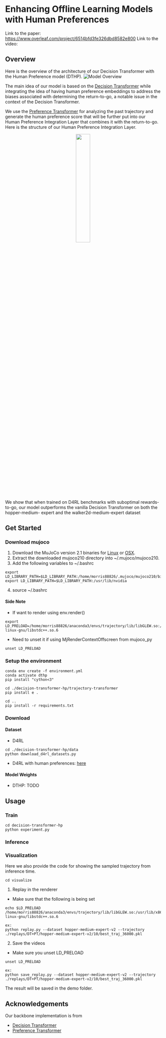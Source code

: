 # Enhancing Offline Learning Models with Human Preferences

Link to the paper: https://www.overleaf.com/project/6514bfd3fe326dbd8582e800
Link to the video: 

## Overview
Here is the overview of the architecture of our Decision Transformer with the Human Preference model (DTHP).
![Model Overview](https://github.com/Morris88826/DecisionTransformerHP/assets/32810188/4e92f7ff-8f52-41e6-82aa-4942cd21c4ef)

The main idea of our model is based on the [Decision Transformer](https://arxiv.org/pdf/2106.01345.pdf) while integrating the idea of having human preference embeddings to address the biases associated with determining the return-to-go, a notable issue in the context of the Decision Transformer. 

We use the [Preference Transformer](https://arxiv.org/pdf/2303.00957.pdf) for analyzing the past trajectory and generate the human preference score that will be further put into our Human Preference Integration Layer that combines it with the return-to-go. Here is the structure of our Human Preference Integration Layer.

<p align="center">
    <img src="https://github.com/Morris88826/DecisionTransformerHP/assets/32810188/bdeca022-968c-47ac-846b-f72f1bd6e159"  width="30%">
</p>

We show that when trained on D4RL benchmarks with suboptimal rewards-to-go, our
model outperforms the vanilla Decision Transformer on both the hopper-medium-
expert and the walker2d-medium-expert dataset

## Get Started

### Download mujoco
1. Download the MuJoCo version 2.1 binaries for [Linux](https://mujoco.org/download/mujoco210-linux-x86_64.tar.gz) or [OSX](https://mujoco.org/download/mujoco210-macos-x86_64.tar.gz).
2. Extract the downloaded mujoco210 directory into ~/.mujoco/mujoco210.
3. Add the following variables to ~/.bashrc
```
export LD_LIBRARY_PATH=$LD_LIBRARY_PATH:/home/morris88826/.mujoco/mujoco210/bin
export LD_LIBRARY_PATH=$LD_LIBRARY_PATH:/usr/lib/nvidia
```
4. source ~/.bashrc
#### Side Note
* If want to render using env.render()
```
export LD_PRELOAD=/home/morris88826/anaconda3/envs/trajectory/lib/libGLEW.so:/usr/lib/x86_64-linux-gnu/libstdc++.so.6
```
* Need to unset it if using MjRenderContextOffscreen from mujoco_py
```
unset LD_PRELOAD
```

### Setup the environment
```
conda env create -f environment.yml
conda activate dthp
pip install "cython<3"

cd ./decision-transformer-hp/trajectory-transformer
pip install e .

cd ..
pip install -r requirements.txt
```

### Download
#### Dataset
- D4RL
```
cd ./decision-transformer-hp/data
python download_d4rl_datasets.py
```
- D4RL with human preferences: [here]()

#### Model Weights
- DTHP: TODO

## Usage

### Train
```
cd decision-transformer-hp
python experiment.py
```

### Inference


### Visualization
Here we also provide the code for showing the sampled trajectory from inference time.

```
cd visualize
```

1. Replay in the renderer
- Make sure that the following is being set
```
echo $LD_PRELOAD
/home/morris88826/anaconda3/envs/trajectory/lib/libGLEW.so:/usr/lib/x86_64-linux-gnu/libstdc++.so.6

ex:
python replay.py --dataset hopper-medium-expert-v2 --trajectory ./replays/DT+PT/hopper-medium-expert-v2/10/best_traj_36000.pkl
```

2. Save the videos
- Make sure you unset LD_PRELOAD
```
unset LD_PRELOAD

ex:
python save_replay.py --dataset hopper-medium-expert-v2 --trajectory ./replays/DT+PT/hopper-medium-expert-v2/10/best_traj_36000.pkl
```
The result will be saved in the demo folder.

## Acknowledgements
Our backbone implementation is from
- [Decision Transformer](https://github.com/kzl/decision-transformer)
- [Preference Transformer](https://github.com/csmile-1006/PreferenceTransformer)
